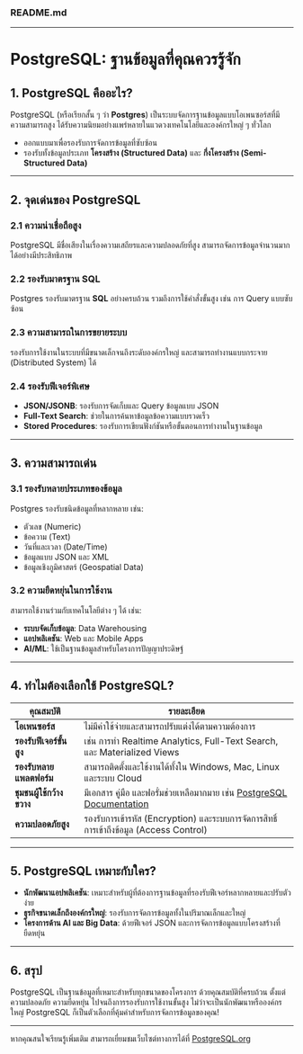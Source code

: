 ### **README.md**

---

# PostgreSQL: ฐานข้อมูลที่คุณควรรู้จัก

## **1. PostgreSQL คืออะไร?**
PostgreSQL (หรือเรียกสั้น ๆ ว่า **Postgres**) เป็นระบบจัดการฐานข้อมูลแบบโอเพนซอร์สที่มีความสามารถสูง ได้รับความนิยมอย่างแพร่หลายในแวดวงเทคโนโลยีและองค์กรใหญ่ ๆ ทั่วโลก

- ออกแบบมาเพื่อรองรับการจัดการข้อมูลที่ซับซ้อน
- รองรับทั้งข้อมูลประเภท **โครงสร้าง (Structured Data)** และ **กึ่งโครงสร้าง (Semi-Structured Data)**

---

## **2. จุดเด่นของ PostgreSQL**

### **2.1 ความน่าเชื่อถือสูง**
PostgreSQL มีชื่อเสียงในเรื่องความเสถียรและความปลอดภัยที่สูง สามารถจัดการข้อมูลจำนวนมากได้อย่างมีประสิทธิภาพ

### **2.2 รองรับมาตรฐาน SQL**
Postgres รองรับมาตรฐาน **SQL** อย่างครบถ้วน รวมถึงการใช้คำสั่งขั้นสูง เช่น การ Query แบบซับซ้อน

### **2.3 ความสามารถในการขยายระบบ**
รองรับการใช้งานในระบบที่มีขนาดเล็กจนถึงระดับองค์กรใหญ่ และสามารถทำงานแบบกระจาย (Distributed System) ได้

### **2.4 รองรับฟีเจอร์พิเศษ**
- **JSON/JSONB**: รองรับการจัดเก็บและ Query ข้อมูลแบบ JSON
- **Full-Text Search**: ช่วยในการค้นหาข้อมูลข้อความแบบรวดเร็ว
- **Stored Procedures**: รองรับการเขียนฟังก์ชันหรือขั้นตอนการทำงานในฐานข้อมูล

---

## **3. ความสามารถเด่น**

### **3.1 รองรับหลายประเภทของข้อมูล**
Postgres รองรับชนิดข้อมูลที่หลากหลาย เช่น:
- ตัวเลข (Numeric)
- ข้อความ (Text)
- วันที่และเวลา (Date/Time)
- ข้อมูลแบบ JSON และ XML
- ข้อมูลเชิงภูมิศาสตร์ (Geospatial Data)

### **3.2 ความยืดหยุ่นในการใช้งาน**
สามารถใช้งานร่วมกับเทคโนโลยีต่าง ๆ ได้ เช่น:
- **ระบบจัดเก็บข้อมูล**: Data Warehousing
- **แอปพลิเคชัน**: Web และ Mobile Apps
- **AI/ML**: ใช้เป็นฐานข้อมูลสำหรับโครงการปัญญาประดิษฐ์

---

## **4. ทำไมต้องเลือกใช้ PostgreSQL?**

| คุณสมบัติ                  | รายละเอียด                                                                                 |
|----------------------------|------------------------------------------------------------------------------------------|
| **โอเพนซอร์ส**            | ไม่มีค่าใช้จ่ายและสามารถปรับแต่งได้ตามความต้องการ                                        |
| **รองรับฟีเจอร์ขั้นสูง**   | เช่น การทำ Realtime Analytics, Full-Text Search, และ Materialized Views                 |
| **รองรับหลายแพลตฟอร์ม**    | สามารถติดตั้งและใช้งานได้ทั้งใน Windows, Mac, Linux และระบบ Cloud                      |
| **ชุมชนผู้ใช้กว้างขวาง**   | มีเอกสาร คู่มือ และฟอรั่มช่วยเหลือมากมาย เช่น [PostgreSQL Documentation](https://www.postgresql.org/docs/) |
| **ความปลอดภัยสูง**        | รองรับการเข้ารหัส (Encryption) และระบบการจัดการสิทธิ์การเข้าถึงข้อมูล (Access Control) |

---

## **5. PostgreSQL เหมาะกับใคร?**
- **นักพัฒนาแอปพลิเคชัน**: เหมาะสำหรับผู้ที่ต้องการฐานข้อมูลที่รองรับฟีเจอร์หลากหลายและปรับตัวง่าย
- **ธุรกิจขนาดเล็กถึงองค์กรใหญ่**: รองรับการจัดการข้อมูลทั้งในปริมาณเล็กและใหญ่
- **โครงการด้าน AI และ Big Data**: ด้วยฟีเจอร์ JSON และการจัดการข้อมูลแบบโครงสร้างที่ยืดหยุ่น

---

## **6. สรุป**
PostgreSQL เป็นฐานข้อมูลที่เหมาะสำหรับทุกขนาดของโครงการ ด้วยคุณสมบัติที่ครบถ้วน ตั้งแต่ความปลอดภัย ความยืดหยุ่น ไปจนถึงการรองรับการใช้งานขั้นสูง ไม่ว่าจะเป็นนักพัฒนาหรือองค์กรใหญ่ PostgreSQL ก็เป็นตัวเลือกที่คุ้มค่าสำหรับการจัดการข้อมูลของคุณ!

--- 

หากคุณสนใจเรียนรู้เพิ่มเติม สามารถเยี่ยมชมเว็บไซต์ทางการได้ที่ [PostgreSQL.org](https://www.postgresql.org)